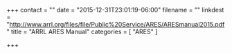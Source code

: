 +++
contact = ""
date = "2015-12-31T23:01:19-06:00"
filename = ""
linkdest = "http://www.arrl.org/files/file/Public%20Service/ARES/ARESmanual2015.pdf"
title = "ARRL ARES Manual"
categories = [ "ARES" ]

+++

